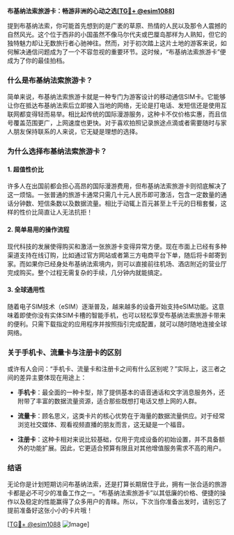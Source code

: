 **布基纳法索旅游卡：畅游非洲的心动之选[[TG💪+ @esim1088](https://t.me/s/esim1088)]**

提到布基纳法索，你可能首先想到的是广袤的草原、热情的人民以及那令人震撼的自然风光。这个位于西非的小国虽然不像马尔代夫或巴厘岛那样为人熟知，但它的独特魅力却让无数旅行者心驰神往。然而，对于初次踏上这片土地的游客来说，如何解决通信问题成为了一个不容忽视的重要环节。这时候，“布基纳法索旅游卡”便成为了你的最佳拍档。

### **什么是布基纳法索旅游卡？**

简单来说，布基纳法索旅游卡就是一种专门为游客设计的移动通信SIM卡。它能够让你在抵达布基纳法索后立即接入当地的网络，无论是打电话、发短信还是使用互联网都变得轻而易举。相比起传统的国际漫游服务，这种卡不仅价格实惠，而且信号覆盖范围更广，上网速度也更快。对于喜欢拍照记录旅途点滴或者需要随时与家人朋友保持联系的人来说，它无疑是理想的选择。

### **为什么选择布基纳法索旅游卡？**

#### **1. 超值性价比**
许多人在出国前都会担心高昂的国际漫游费用，但布基纳法索旅游卡则彻底解决了这一烦恼。一张普通的旅游卡通常只需几十元人民币即可激活，包含一定数量的通话分钟数、短信条数以及数据流量。相比于动辄上百元甚至上千元的日租套餐，这样的性价比简直让人无法抗拒！

#### **2. 简单易用的操作流程**
现代科技的发展使得购买和激活一张旅游卡变得异常方便。现在市面上已经有多种渠道支持在线订购，比如通过官方网站或者第三方电商平台下单，随后将卡邮寄到家。而如果你已经身处布基纳法索境内，则可以直接前往机场、酒店附近的营业厅完成购买。整个过程无需复杂的手续，几分钟内就能搞定。

#### **3. 全球通用性**
随着电子SIM技术（eSIM）逐渐普及，越来越多的设备开始支持eSIM功能。这意味着即使你没有实体SIM卡槽的智能手机，也可以轻松享受布基纳法索旅游卡带来的便利。只需下载指定的应用程序并按照指引完成配置，就可以随时随地连接全球网络。

### **关于手机卡、流量卡与注册卡的区别**

或许有人会问：“手机卡、流量卡和注册卡之间有什么区别呢？”实际上，这三者之间的差异主要体现在用途上：

- **手机卡**：最全面的一种卡型，除了提供基本的语音通话和文字消息服务外，还附带了丰富的数据流量资源，适合那些既想打电话又想上网的人群。
  
- **流量卡**：顾名思义，这类卡片的核心优势在于海量的数据流量供应。对于经常浏览社交媒体、观看视频直播的朋友而言，这无疑是一个福音。
  
- **注册卡**：这种卡相对来说比较基础，仅用于完成设备的初始设置，并不具备额外的功能扩展。因此，它更适合预算有限且对其他增值服务需求不高的用户。

### **结语**

无论你是计划短期访问布基纳法索，还是打算长期居住于此，拥有一张合适的旅游卡都是必不可少的准备工作之一。“布基纳法索旅游卡”以其低廉的价格、便捷的操作以及稳定的性能赢得了众多用户的青睐。所以，下次当你准备出发时，请别忘了提前准备好这张小小的卡片哦！

[[TG💪+ @esim1088](https://t.me/s/esim1088) ![Image](https://i.postimg.cc/4NQfJmqS/Snipaste-2025-05-13-00-14-12.png)]